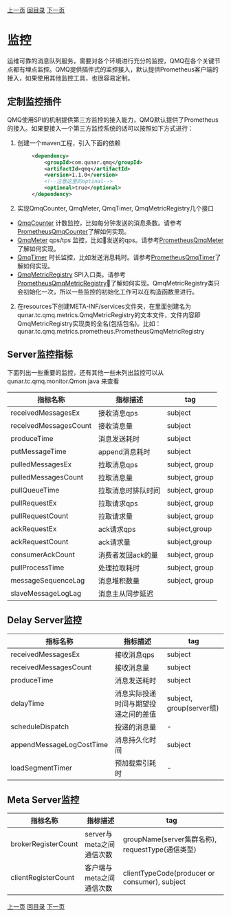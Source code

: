 [上一页](ha.md)
[回目录](../../README.md)
[下一页](trace.md)


# 监控

运维可靠的消息队列服务，需要对各个环境进行充分的监控，QMQ在各个关键节点都有埋点监控。QMQ提供插件式的监控接入，默认提供Prometheus客户端的接入，如果使用其他监控工具，也很容易定制。

## 定制监控插件

QMQ使用SPI的机制提供第三方监控的接入能力，QMQ默认提供了Prometheus的接入。如果要接入一个第三方监控系统的话可以按照如下方式进行：

1. 创建一个maven工程，引入下面的依赖
```xml
        <dependency>
            <groupId>com.qunar.qmq</groupId>
            <artifactId>qmq</artifactId>
            <version>1.1.0</version>
            <!--注意这里的optinal-->
            <optional>true</optional>
        </dependency>
```

2. 实现QmqCounter, QmqMeter, QmqTimer, QmqMetricRegistry几个接口
* [QmqCounter](https://github.com/qunarcorp/qmq/blob/master/qmq-common/src/main/java/qunar/tc/qmq/metrics/QmqCounter.java) 计数监控，比如每分钟发送的消息条数。请参考[PrometheusQmqCounter](https://github.com/qunarcorp/qmq/blob/master/qmq-metrics-prometheus/src/main/java/qunar/tc/qmq/metrics/prometheus/PrometheusQmqCounter.java)了解如何实现。
* [QmqMeter](https://github.com/qunarcorp/qmq/blob/master/qmq-common/src/main/java/qunar/tc/qmq/metrics/QmqMeter.java) qps/tps 监控，比如发送的qps。请参考[PrometheusQmqMeter](https://github.com/qunarcorp/qmq/blob/master/qmq-metrics-prometheus/src/main/java/qunar/tc/qmq/metrics/prometheus/PrometheusQmqMeter.java)了解如何实现。
* [QmqTimer](https://github.com/qunarcorp/qmq/blob/master/qmq-common/src/main/java/qunar/tc/qmq/metrics/QmqTimer.java) 时长监控，比如发送消息耗时。请参考[PrometheusQmqTimer](https://github.com/qunarcorp/qmq/blob/master/qmq-metrics-prometheus/src/main/java/qunar/tc/qmq/metrics/prometheus/PrometheusQmqTimer.java)了解如何实现。
* [QmqMetricRegistry](https://github.com/qunarcorp/qmq/blob/master/qmq-common/src/main/java/qunar/tc/qmq/metrics/QmqMetricRegistry.java) SPI入口类。请参考[PrometheusQmqMetricRegistry](https://github.com/qunarcorp/qmq/blob/master/qmq-metrics-prometheus/src/main/java/qunar/tc/qmq/metrics/prometheus/PrometheusQmqMetricRegistry.java)了解如何实现。QmqMetricRegistry类只会初始化一次，所以一些监控的初始化工作可以在构造函数里进行。

2. 在resources下创建META-INF/services文件夹，在里面创建名为qunar.tc.qmq.metrics.QmqMetricRegistry的文本文件，文件内容即QmqMetricRegistry实现类的全名(包括包名)。比如：qunar.tc.qmq.metrics.prometheus.PrometheusQmqMetricRegistry


## Server监控指标

下面列出一些重要的监控，还有其他一些未列出监控可以从qunar.tc.qmq.monitor.Qmon.java 来查看

| 指标名称 | 指标描述 |tag|
|---------|---------|----|
|receivedMessagesEx|接收消息qps| subject|
|receivedMessagesCount| 接收消息量|subject|
|produceTime|消息发送耗时|subject|
|putMessageTime|append消息耗时|subject|
|pulledMessagesEx|拉取消息qps|subject, group|
|pulledMessagesCount|拉取消息量|subject, group|
|pullQueueTime|拉取消息时排队时间|subject, group|
|pullRequestEx|拉取请求qps|subject, group|
|pullRequestCount|拉取请求量|subject, group|
|ackRequestEx|ack请求qps|subject,group|
|ackRequestCount|ack请求量|subject,group|
|consumerAckCount|消费者发回ack的量|subject, group|
|pullProcessTime|处理拉取耗时|subject, group|
|messageSequenceLag|消息堆积数量|subject, group|
|slaveMessageLogLag|消息主从同步延迟||

## Delay Server监控

| 指标名称 | 指标描述 |tag|
|---------|---------|----|
|receivedMessagesEx|接收消息qps| subject|
|receivedMessagesCount| 接收消息量|subject|
|produceTime|消息发送耗时|subject|
|delayTime|消息实际投递时间与期望投递之间的差值|subject, group(server组)|
|scheduleDispatch|投递的消息量| - |
|appendMessageLogCostTime|消息持久化时间| subject |
|loadSegmentTimer|预加载索引耗时| - |

## Meta Server监控

| 指标名称 | 指标描述 |tag|
|---------|---------|----|
|brokerRegisterCount|server与meta之间通信次数|groupName(server集群名称), requestType(通信类型)|
|clientRegisterCount|客户端与meta之间通信次数|clientTypeCode(producer or consumer), subject|

[上一页](ha.md)
[回目录](../../README.md)
[下一页](trace.md)

